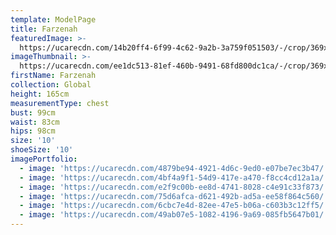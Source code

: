 ```yaml
---
template: ModelPage
title: Farzenah
featuredImage: >-
  https://ucarecdn.com/14b20ff4-6f99-4c62-9a2b-3a759f051503/-/crop/369x250/0,83/-/preview/
imageThumbnail: >-
  https://ucarecdn.com/ee1dc513-81ef-460b-9491-68fd800dc1ca/-/crop/369x527/0,27/-/preview/
firstName: Farzenah
collection: Global
height: 165cm
measurementType: chest
bust: 99cm
waist: 83cm
hips: 98cm
size: '10'
shoeSize: '10'
imagePortfolio:
  - image: 'https://ucarecdn.com/4879be94-4921-4d6c-9ed0-e07be7ec3b47/'
  - image: 'https://ucarecdn.com/4bf4a9f1-54d9-417e-a470-f8cc4cd12a1a/'
  - image: 'https://ucarecdn.com/e2f9c00b-ee8d-4741-8028-c4e91c33f873/'
  - image: 'https://ucarecdn.com/75d6afca-d621-492b-ad5a-ee58f864c560/'
  - image: 'https://ucarecdn.com/6cbc7e4d-82ee-47e5-b06a-c603b3c12ff5/'
  - image: 'https://ucarecdn.com/49ab07e5-1082-4196-9a69-085fb5647b01/'
---
```



